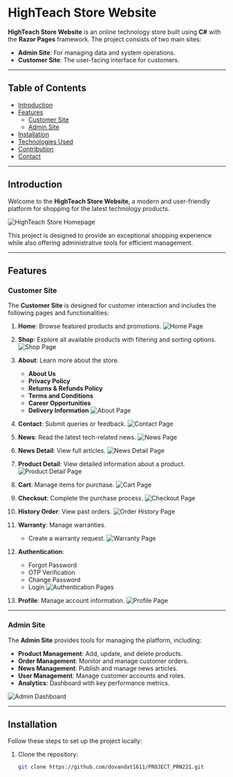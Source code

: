 # HighTeach Store Website

**HighTeach Store Website** is an online technology store built using **C#** with the **Razor Pages** framework. The project consists of two main sites:

- **Admin Site**: For managing data and system operations.
- **Customer Site**: The user-facing interface for customers.

---

## Table of Contents

- [Introduction](#introduction)
- [Features](#features)
  - [Customer Site](#customer-site)
  - [Admin Site](#admin-site)
- [Installation](#installation)
- [Technologies Used](#technologies-used)
- [Contribution](#contribution)
- [Contact](#contact)

---

## Introduction

Welcome to the **HighTeach Store Website**, a modern and user-friendly platform for shopping for the latest technology products. 

![HighTeach Store Homepage](https://github.com/dovandat1611/PROJECT_PRN221/PROJECT_PRN221/wwwroot/Images/ReadMeImage/customersite/homepage.png)

This project is designed to provide an exceptional shopping experience while also offering administrative tools for efficient management.

---

## Features

### Customer Site

The **Customer Site** is designed for customer interaction and includes the following pages and functionalities:

1. **Home**: Browse featured products and promotions.
   ![Home Page](path/to/home-page-image.png)

2. **Shop**: Explore all available products with filtering and sorting options.
   ![Shop Page](path/to/shop-page-image.png)

3. **About**: Learn more about the store.
   - **About Us**
   - **Privacy Policy**
   - **Returns & Refunds Policy**
   - **Terms and Conditions**
   - **Career Opportunities**
   - **Delivery Information**
   ![About Page](path/to/about-page-image.png)

4. **Contact**: Submit queries or feedback.
   ![Contact Page](path/to/contact-page-image.png)

5. **News**: Read the latest tech-related news.
   ![News Page](path/to/news-page-image.png)

6. **News Detail**: View full articles.
   ![News Detail Page](path/to/news-detail-page-image.png)

7. **Product Detail**: View detailed information about a product.
   ![Product Detail Page](path/to/product-detail-page-image.png)

8. **Cart**: Manage items for purchase.
   ![Cart Page](path/to/cart-page-image.png)

9. **Checkout**: Complete the purchase process.
   ![Checkout Page](path/to/checkout-page-image.png)

10. **History Order**: View past orders.
    ![Order History Page](path/to/order-history-page-image.png)

11. **Warranty**: Manage warranties.
    - Create a warranty request.
    ![Warranty Page](path/to/warranty-page-image.png)

12. **Authentication**:
    - Forgot Password
    - OTP Verification
    - Change Password
    - Login
    ![Authentication Pages](path/to/authentication-pages-image.png)

13. **Profile**: Manage account information.
    ![Profile Page](path/to/profile-page-image.png)

---

### Admin Site

The **Admin Site** provides tools for managing the platform, including:

- **Product Management**: Add, update, and delete products.
- **Order Management**: Monitor and manage customer orders.
- **News Management**: Publish and manage news articles.
- **User Management**: Manage customer accounts and roles.
- **Analytics**: Dashboard with key performance metrics.

![Admin Dashboard](path/to/admin-dashboard-image.png)

---

## Installation

Follow these steps to set up the project locally:

1. Clone the repository:
   ```bash
   git clone https://github.com/dovandat1611/PROJECT_PRN221.git
